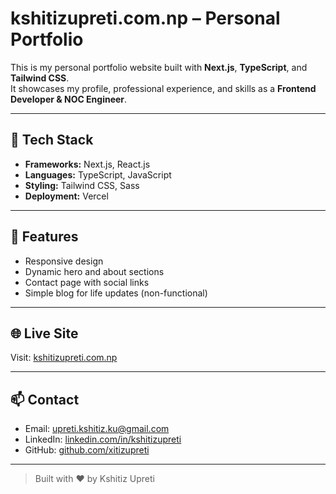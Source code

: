 # kshitizupreti.com.np – Personal Portfolio

This is my personal portfolio website built with **Next.js**, **TypeScript**, and **Tailwind CSS**.  
It showcases my profile, professional experience, and skills as a **Frontend Developer & NOC Engineer**.

---

## 🧰 Tech Stack

- **Frameworks:** Next.js, React.js
- **Languages:** TypeScript, JavaScript
- **Styling:** Tailwind CSS, Sass
- **Deployment:** Vercel

---

## 📌 Features

- Responsive design
- Dynamic hero and about sections
- Contact page with social links
- Simple blog for life updates (non-functional)

---

## 🌐 Live Site

Visit: [kshitizupreti.com.np](https://www.kshitizupreti.com.np)

---

## 📫 Contact

- Email: [upreti.kshitiz.ku@gmail.com](mailto:upreti.kshitiz.ku@gmail.com)
- LinkedIn: [linkedin.com/in/kshitizupreti](https://www.linkedin.com/in/kshitizupreti)
- GitHub: [github.com/xitizupreti](https://github.com/xitizupreti)

---

> Built with ❤️ by Kshitiz Upreti
